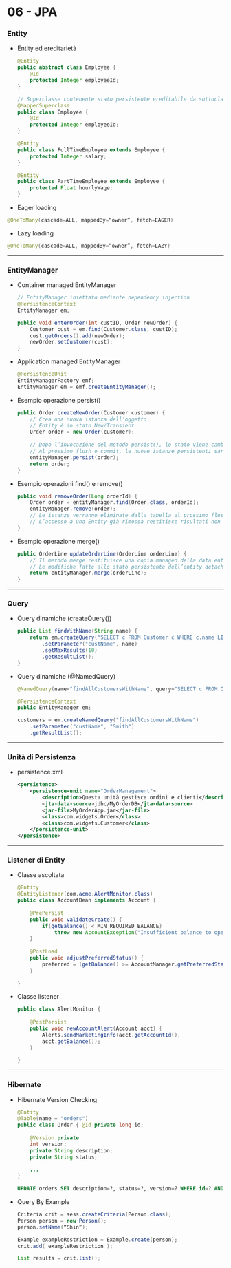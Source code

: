 # 06 - JPA


### Entity

- Entity ed ereditarietà
    ```java
    @Entity
    public abstract class Employee {
        @Id
        protected Integer employeeId;
    }
    
    // Superclasse contenente stato persistente ereditabile da sottoclassi Entity
    @MappedSuperclass
    public class Employee {
        @Id
        protected Integer employeeId;
    }
    
    @Entity
    public class FullTimeEmployee extends Employee {
        protected Integer salary;
    }
    
    @Entity
    public class PartTimeEmployee extends Employee {
        protected Float hourlyWage;
    }
    ```
- Eager loading
```java
@OneToMany(cascade=ALL, mappedBy=“owner”, fetch=EAGER)
```
- Lazy loading
```java
@OneToMany(cascade=ALL, mappedBy=“owner”, fetch=LAZY)
```

---

### EntityManager

- Container managed EntityManager
    ```java
    // EntityManager iniettato mediante dependency injection
    @PersistenceContext
    EntityManager em;

    public void enterOrder(int custID, Order newOrder) {
        Customer cust = em.find(Customer.class, custID);
        cust.getOrders().add(newOrder);
        newOrder.setCustomer(cust);
    }
    ```
- Application managed EntityManager
    ```java
    @PersistenceUnit
    EntityManagerFactory emf;
    EntityManager em = emf.createEntityManager();
    ```
- Esempio operazione persist()
    ```java
    public Order createNewOrder(Customer customer) {
        // Crea una nuova istanza dell’oggetto
        // Entity è in stato New/Transient
        Order order = new Order(customer);
        
        // Dopo l’invocazione del metodo persist(), lo stato viene cambiato in managed
        // Al prossimo flush o commit, le nuove istanze persistenti saranno inserite nella tabella del DB
        entityManager.persist(order);
        return order;
    }
    ```
- Esempio operazioni find() e remove()
    ```java
    public void removeOrder(Long orderId) {
        Order order = entityManager.find(Order.class, orderId);
        entityManager.remove(order);
        // Le istanze verranno eliminate dalla tabella al prossimo flush o commit
        // L’accesso a una Entity già rimossa restitisce risultati non definiti
    }
    ```
- Esempio operazione merge()
    ```java
    public OrderLine updateOrderLine(OrderLine orderLine) {
        // Il metodo merge restituisce una copia managed della data entity di tipo detached
        // Le modifiche fatte allo stato persistente dell’entity detached sono applicate a questa istanza managed
        return entityManager.merge(orderLine);
    }
    ```

---

### Query

- Query dinamiche (createQuery())
    ```java
    public List findWithName(String name) {
        return em.createQuery("SELECT c FROM Customer c WHERE c.name LIKE :custName")
            .setParameter("custName", name)
            .setMaxResults(10)
            .getResultList();
    }
    ```
- Query dinamiche (@NamedQuery)
    ```java
    @NamedQuery(name="findAllCustomersWithName", query="SELECT c FROM Customer c WHERE c.name LIKE :custName")
    
    @PersistenceContext
    public EntityManager em;
    
    customers = em.createNamedQuery("findAllCustomersWithName")
        .setParameter("custName", "Smith")
        .getResultList();
    ```

---

### Unità di Persistenza

- persistence.xml
    ```xml
    <persistence>
        <persistence-unit name="OrderManagement">
            <description>Questa unità gestisce ordini e clienti</description>
            <jta-data-source>jdbc/MyOrderDB</jta-data-source>
            <jar-file>MyOrderApp.jar</jar-file>
            <class>com.widgets.Order</class>
            <class>com.widgets.Customer</class>
        </persistence-unit>
    </persistence>
    ```

---

### Listener di Entity

- Classe ascoltata
    ```java
    @Entity
    @EntityListener(com.acme.AlertMonitor.class)
    public class AccountBean implements Account {
        
        @PrePersist
        public void validateCreate() {
            if(getBalance() < MIN_REQUIRED_BALANCE)
                throw new AccountException("Insufficient balance to open an account");
        }
        
        @PostLoad
        public void adjustPreferredStatus() {
            preferred = (getBalance() >= AccountManager.getPreferredStatusLevel());
        }
        
    }
    ```
- Classe listener
    ```java
    public class AlertMonitor {
        
        @PostPersist
        public void newAccountAlert(Account acct) {
            Alerts.sendMarketingInfo(acct.getAccountId(),
            acct.getBalance());
        }
        
    }
    ```

---

### Hibernate

- Hibernate Version Checking
    ```java
    @Entity
    @Table(name = "orders")
    public class Order { @Id private long id;
        
        @Version private
        int version;
        private String description;
        private String status;
        
        ...
    }
    ```
    ```sql
    UPDATE orders SET description=?, status=?, version=? WHERE id=? AND version=?
    ```
- Query By Example
    ```java
    Criteria crit = sess.createCriteria(Person.class);
    Person person = new Person();
    person.setName(“Shin”);
    
    Example exampleRestriction = Example.create(person);
    crit.add( exampleRestriction );
    
    List results = crit.list();
    ```